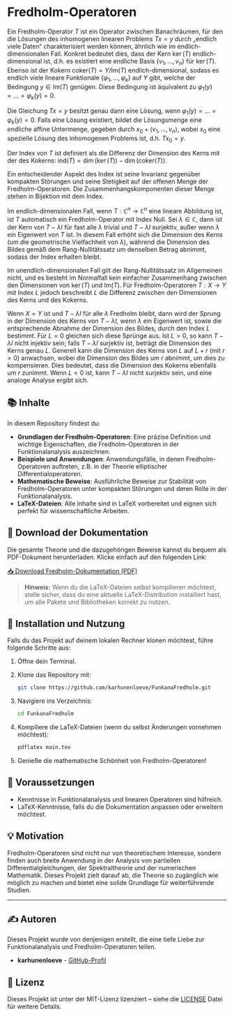 # Fredholm-Operatoren
Ein Fredholm-Operator $T$ ist ein Operator zwischen Banachräumen, für den die Lösungen des inhomogenen linearen Problems $T x = y$ durch „endlich viele Daten“ charakterisiert werden können, ähnlich wie im endlich-dimensionalen Fall. Konkret bedeutet dies, dass der Kern $\ker(T)$ endlich-dimensional ist, d.h. es existiert eine endliche Basis $\{v_1, \dots, v_n\}$ für $\ker(T)$. Ebenso ist der Kokern $\text{coker}(T) = Y / \text{Im}(T)$ endlich-dimensional, sodass es endlich viele lineare Funktionale $\{\varphi_1, \dots, \varphi_k\}$ auf $Y$ gibt, welche der Bedingung $y \in \text{Im}(T)$ genügen. Diese Bedingung ist äquivalent zu $\varphi_1(y) = \dots = \varphi_k(y) = 0$. 

Die Gleichung $T x = y$ besitzt genau dann eine Lösung, wenn $\varphi_1(y) = \dots = \varphi_k(y) = 0$. Falls eine Lösung existiert, bildet die Lösungsmenge eine endliche affine Untermenge, gegeben durch $x_0 + \langle v_1, \dots, v_n \rangle$, wobei $x_0$ eine spezielle Lösung des inhomogenen Problems ist, d.h. $T x_0 = y$.

Der Index von $T$ ist definiert als die Differenz der Dimension des Kerns mit der des Kokerns: $\text{ind}(T) = \dim(\ker(T)) - \dim(\text{coker}(T))$.

Ein entscheidender Aspekt des Index ist seine Invarianz gegenüber kompakten Störungen und seine Stetigkeit auf der offenen Menge der Fredholm-Operatoren. Die Zusammenhangskomponenten dieser Menge stehen in Bijektion mit dem Index.

Im endlich-dimensionalen Fall, wenn $T: \mathbb{C}^n \to \mathbb{C}^n$ eine lineare Abbildung ist, ist $T$ automatisch ein Fredholm-Operator mit Index Null. Sei $\lambda \in \mathbb{C}$, dann ist der Kern von $T - \lambda I$ für fast alle $\lambda$ trivial und $T - \lambda I$ surjektiv, außer wenn $\lambda$ ein Eigenwert von $T$ ist. In diesem Fall erhöht sich die Dimension des Kerns (um die geometrische Vielfachheit von $\lambda$), während die Dimension des Bildes gemäß dem Rang-Nullitätssatz um denselben Betrag abnimmt, sodass der Index erhalten bleibt.

Im unendlich-dimensionalen Fall gilt der Rang-Nullitätssatz im Allgemeinen nicht, und es besteht im Normalfall kein einfacher Zusammenhang zwischen den Dimensionen von $\ker(T)$ und $\text{Im}(T)$. Für Fredholm-Operatoren $T: X \to Y$ mit Index $L$ jedoch beschreibt $L$ die Differenz zwischen den Dimensionen des Kerns und des Kokerns.

Wenn $X = Y$ ist und $T - \lambda I$ für alle $\lambda$ Fredholm bleibt, dann wird der Sprung in der Dimension des Kerns von $T - \lambda I$, wenn $\lambda$ ein Eigenwert ist, sowie die entsprechende Abnahme der Dimension des Bildes, durch den Index $L$ bestimmt. Für $L = 0$ gleichen sich diese Sprünge aus. Ist $L > 0$, so kann $T - \lambda I$ nicht injektiv sein; falls $T - \lambda I$ surjektiv ist, beträgt die Dimension des Kerns genau $L$. Generell kann die Dimension des Kerns von $L$ auf $L + r$ (mit $r > 0$) anwachsen, wobei die Dimension des Bildes um $r$ abnimmt, um dies zu kompensieren. Dies bedeutet, dass die Dimension des Kokerns ebenfalls um $r$ zunimmt. Wenn $L < 0$ ist, kann $T - \lambda I$ nicht surjektiv sein, und eine analoge Analyse ergibt sich.

## 📚 Inhalte

In diesem Repository findest du:
- **Grundlagen der Fredholm-Operatoren**: Eine präzise Definition und wichtige Eigenschaften, die Fredholm-Operatoren in der Funktionalanalysis auszeichnen.
- **Beispiele und Anwendungen**: Anwendungsfälle, in denen Fredholm-Operatoren auftreten, z.B. in der Theorie elliptischer Differentialoperatoren.
- **Mathematische Beweise**: Ausführliche Beweise zur Stabilität von Fredholm-Operatoren unter kompakten Störungen und deren Rolle in der Funktionalanalysis.
- **LaTeX-Dateien**: Alle Inhalte sind in LaTeX vorbereitet und eignen sich perfekt für wissenschaftliche Arbeiten.

## 📄 Download der Dokumentation

Die gesamte Theorie und die dazugehörigen Beweise kannst du bequem als PDF-Dokument herunterladen. Klicke einfach auf den folgenden Link:

[📥 Download Fredholm-Dokumentation (PDF)](https://github.com/karhunenloeve/FunkanaFredholm/raw/main/Fredholm_Operatoren.pdf)

> **Hinweis:** Wenn du die LaTeX-Dateien selbst kompilieren möchtest, stelle sicher, dass du eine aktuelle LaTeX-Distribution installiert hast, um alle Pakete und Bibliotheken korrekt zu nutzen.

## 🚀 Installation und Nutzung

Falls du das Projekt auf deinem lokalen Rechner klonen möchtest, führe folgende Schritte aus:

1. Öffne dein Terminal.
2. Klone das Repository mit:

    ```bash
    git clone https://github.com/karhunenloeve/FunkanaFredholm.git
    ```

3. Navigiere ins Verzeichnis:

    ```bash
    cd FunkanaFredholm
    ```

4. Kompiliere die LaTeX-Dateien (wenn du selbst Änderungen vornehmen möchtest):

    ```bash
    pdflatex main.tex
    ```

5. Genieße die mathematische Schönheit von Fredholm-Operatoren!

## 🧠 Voraussetzungen

- Kenntnisse in Funktionalanalysis und linearen Operatoren sind hilfreich.
- LaTeX-Kenntnisse, falls du die Dokumentation anpassen oder erweitern möchtest.

## 💡 Motivation

Fredholm-Operatoren sind nicht nur von theoretischem Interesse, sondern finden auch breite Anwendung in der Analysis von partiellen Differentialgleichungen, der Spektraltheorie und der numerischen Mathematik. Dieses Projekt zielt darauf ab, die Theorie so zugänglich wie möglich zu machen und bietet eine solide Grundlage für weiterführende Studien.

---

## ✍️ Autoren

Dieses Projekt wurde von denjenigen erstellt, die eine tiefe Liebe zur Funktionalanalysis und Fredholm-Operatoren teilen.

- **karhunenloeve** - [GitHub-Profil](https://github.com/karhunenloeve)

## 📄 Lizenz

Dieses Projekt ist unter der MIT-Lizenz lizenziert – siehe die [LICENSE](LICENSE) Datei für weitere Details.